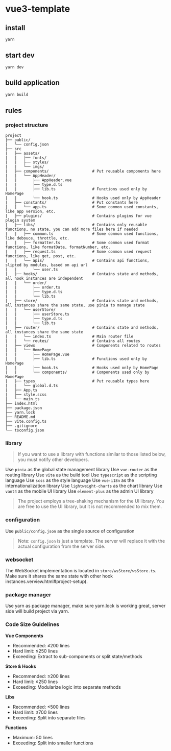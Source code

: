 # vue3-template

## install
```bash
yarn
```

## start dev
```
yarn dev
```

## build application
```bash
yarn build
```

## rules


### project structure

```
project
├── public/
|   └── config.json
├── src
|   ├── assets/
|   |   ├── fonts/
|   |   ├── styles/
|   |   └── imgs/
|   ├── components/                   # Put reusable components here
|   |   └── AppHeader/
|   |       ├── AppHeader.vue
|   |       ├── type.d.ts
|   |       ├── lib.ts                # Functions used only by HomePage
|   |       └── hook.ts               # Hooks used only by AppHeader
|   ├── constants/                    # Put constants here
|   |   └── app.ts                    # Some common used constants, like app version, etc.
|   ├── plugins/                      # Contains plugins for vue plugin system
|   ├── libs/                         # Contains only reusable functions, no state, you can add more files here if needed
|   |   ├── common.ts                 # Some common used functions, like debouce, throttle, etc.
|   |   ├── formatter.ts              # Some common used format functions, like formatDate, formatNumber, etc.
|   |   ├── request.ts                # Some common used request functions, like get, post, etc.
|   |   └── apis/                     # Contains api functions, slipted by modules, based on api url
|   |       └── user.ts
|   ├── hooks/                        # Contains state and methods, all hook instances are independent
|   |   └── order/
|   |       ├── order.ts
|   |       ├── type.d.ts
|   |       └── lib.ts
|   ├── store/                        # Contains state and methods, all instances share the same state, use pinia to manage state
|   |   └── userStore/
|   |       ├── userStore.ts
|   |       ├── type.d.ts
|   |       └── lib.ts
|   ├── router/                       # Contains state and methods, all instances share the same state
|   |   └── index.ts                  # Main router file
|   |   └── routes/                   # Contains all routes
|   ├── views                         # Components related to routes
|   |   └── HomePage
|   |       ├── HomePage.vue
|   |       ├── lib.ts                # Functions used only by HomePage
|   |       ├── hook.ts               # Hooks used only by HomePage
|   |       └── components/           # Components used only by HomePage
|   ├── types                         # Put reusable types here
|   |   └── global.d.ts
|   ├── App.ts
|   ├── style.scss
|   └── main.ts
├── index.html
├── package.json
├── yarn.lock
├── README.md
├── vite.config.ts
├── .gitignore
└── tsconfig.json
```
### library

> If you want to use a library with functions similar to those listed below, you must notify other developers.

Use `pinia` as the global state management library
Use `vue-router` as the routing library
Use `vite` as the build tool
Use `typescript` as the scripting language
Use `scss` as the style language
Use `vue-i18n` as the internationalization library
Use `lightweight-charts` as the chart library
Use `vant4` as the mobile UI library
Use `element-plus` as the admin UI library

> The project employs a tree-shaking mechanism for the UI library. You are free to use the UI library, but it is not recommended to mix them.

### configuration

Use `public/config.json` as the single source of configuration

> Note: `config.json` is just a template. The server will replace it with the actual configuration from the server side.

### websocket

The WebSocket implementation is located in `store/wsStore/wsStore.ts`. Make sure it shares the same state with other hook instances.verview.html#project-setup).

### package manager

Use yarn as package manager, make sure yarn.lock is working great, server side will build project via yarn.

### Code Size Guidelines  

**Vue Components**  
- Recommended: ≤200 lines  
- Hard limit: ≤250 lines  
- Exceeding: Extract to sub-components or split state/methods  

**Store & Hooks**  
- Recommended: ≤200 lines  
- Hard limit: ≤250 lines  
- Exceeding: Modularize logic into separate methods  

**Libs**
- Recommended: ≤500 lines  
- Hard limit: ≤700 lines  
- Exceeding: Split into separate files

**Functions** 
- Maximum: 50 lines  
- Exceeding: Split into smaller functions
